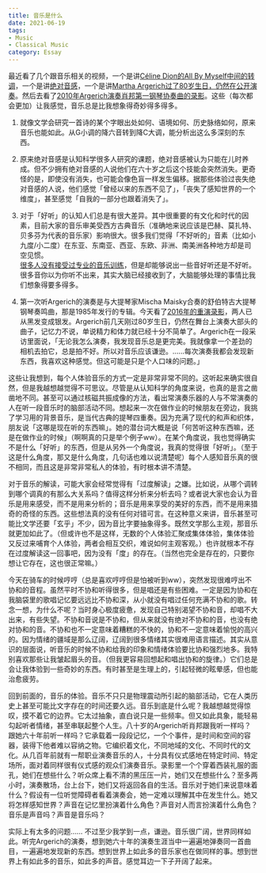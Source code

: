 ```yaml
---
title: 音乐是什么
date: 2021-06-19
tags: 
- Music
- Classical Music
category: Essay
---
```


最近看了几个跟音乐相关的视频，一个是讲[Céline Dion的All By Myself中间的转调](https://www.youtube.com/watch?v=epqYft12nV4)，一个是讲[绝对音感](https://www.youtube.com/watch?v=QRaACa1Mrd4)，一个是讲[Martha Argerich过了80岁生日，仍然在公开演奏](https://www.youtube.com/watch?v=AYkQleTcck8)。然后去看了[2010年Argerich演奏肖邦第一钢琴协奏曲的录影](https://www.youtube.com/watch?v=uUTFVNAa2_E)。这些（每次都会更加）让我感觉，音乐总是比我想象得奇妙得多得多。

1. 就像文学会研究一首诗的某个字眼出处如何、语境如何、历史脉络如何，原来音乐也能如此。从G小调的降六音转到降C大调，能分析出这么多深刻的东西。

2. 原来绝对音感是认知科学很多人研究的课题，绝对音感被认为只能在儿时养成。但不少拥有绝对音感的人说他们在六十岁之后这个技能会突然消失。更奇怪的是，即使没有消失，也可能会像色盲一样发生偏移。据那些体验过丧失绝对音感的人说，他们感觉「曾经以来的东西不见了」，「丧失了感知世界的一个维度」，甚至感觉「自我的一部分也跟着消失了」。

3. 对于「好听」的认知人们总是有很大差异。其中很重要的有文化和时代的因素，目前大家的音乐审美受西方古典音乐（准确地来说应该是巴赫、莫扎特、贝多芬为代表的音乐家）影响很大。很多我们觉得「不好听的」音素（比如小九度/小二度）在东亚、东南亚、西亚、东欧、非洲、南美洲各种地方却是司空见惯。  
[很多人没有接受过专业的音乐训练](https://www.youtube.com/watch?v=mqsnqIw--RU)，但是却能够说出一些音好听还是不好听。很多音你以为你听不出来，其实大脑已经接收到了，大脑能够处理的事情比我们想象得要多得多。

1. 第一次听Argerich的演奏是与大提琴家Mischa Maisky合奏的舒伯特古大提琴钢琴奏鸣曲，那是1985年发行的专辑。今天看了[2016年的重演录影](https://www.youtube.com/watch?v=A1Y9-ajhMGw)，两人已从黑发变成银发。Argerich前几天刚过80岁生日，仍然在舞台上演奏大部头的曲子，记忆力不说，单说精力和体力就已经十分不简单了。Argerich在一段采访里面说，「无论我怎么演奏，我发现音乐总是更完美。我就像拿一个差劲的相机去拍它，总是拍不好。所以对音乐应该谦逊。……每次演奏我都会发现新东西，我喜欢这种感觉。但这可能是只是个人口味的问题。」

这些让我想到，每个人体验音乐的方式一定是非常非常不同的。这听起来确实很自然，但是我越想越觉得不可思议。尽管是从认知科学的角度来说，也真的是言之凿凿地不同。甚至可以通过核磁共振成像的方法，看出常演奏乐器的人与不常演奏的人在听一段音乐时的脑部活动不同。想起来一次在做作业的时候朋友在旁边，我挑了学习用的背景音乐，是当代古典的提琴四重奏。因为充满了现代的和声和织体，朋友说「这哪是现在听的东西嘛」。她的潜台词大概是说「何苦听这种东西嘛，还是在做作业的时候」（啊啊真的只是举个例子ww）。在某个角度说，我也觉得确实不是什么「好听」的东西，但是从另外一个角度说，我真的觉得很「好听」。（至于这是什么角度，那又是什么角度，几句话也难以说清楚呢）每个人感知音乐真的很不相同，而且这是非常非常私人的体验，有时根本讲不清楚。

对于音乐的解读，可能大家会经常觉得有「过度解读」之嫌。比如说，从哪个调转到哪个调真的有那么大关系吗？值得这样分析来分析去吗？或者说大家也会认为音乐是用来感受，而不是用来分析的；音乐是用来享受的美好的东西，而不是用来猎奇的奇怪的东西。这些想法真的没有任何对错可言。在这种意义来讲，音乐甚至可能比文学还要「玄乎」不少，因为音比字要抽象得多。既然文学那么主观，那音乐就更加如此了。（但或许也不是这样，无数的个人体验汇聚成集体体验，集体体验又反过来哺育个人体验，两者会相互交织，难说如何主观客观。）也许就根本不存在过度解读这一回事吧，因为没有「度」的存在。（当然也完全是存在的，只要你想让它存在，这也很正常嘛。）

今天在骑车的时候哼哼（总是喜欢哼哼但是怕被听到ww），突然发现很难哼出不协和的音程。虽然平时不协和听得很多，但是唱还是有些困难。一定是因为协和在我脑袋里的歌唱记忆要远远比不协和深，从小就没有唱过任何充满不协和的歌。转念一想，为什么不呢？当时身心极度疲惫，发现自己特别渴望不协和音，却唱不大出来，有些失望。不协和音说是不协和，但从来就没有绝对不协和的音，也没有绝对协和的音。不协和也不一定意味着糟糕的不快的，协和不一定意味着愉悦的高兴的。因为情绪的疆域是那么辽阔，辽阔到很多情绪其实很难用语言描述。其实从意识的层面说，听音乐的时候不协和给我的印象和情绪体验要比协和强烈地多。我特别喜欢那些让我皱起眉头的音。（但我更容易回想起和唱出协和的旋律。）它们总是会让我体验到一些奇妙的东西。有时甚至是生理上的，引起轻微的眩晕感，但也能治愈疲劳。

回到前面的，音乐的体验。音乐不只只是物理震动所引起的脑部活动，它在人类历史上甚至可能比文字存在的时间还要久远。音乐到底是什么呢？我越想越觉得惊叹，摸不着它的边界。它太过抽象，直白说只是一些频率。但又如此具象，能轻易勾起听者情绪，甚至串联起整个人生。八十岁的Argerich听肖邦跟我听一样吗？跟她六十年前听一样吗？它承载着一段段记忆，一个个事件，是时间和空间的容器，装得下他者难以容纳之物。它编织着文化，不同地域的文化、不同时代的文化。从几百年前就有一帮职业演奏音乐的人，十分具有仪式感地在特定时间、特定场所，面对着同样很有仪式感的观众们演奏音乐。录影里一个个穿着西装礼服的面孔，她们在想些什么？听众席上看不清的黑压压一片，她们又在想些什么？至多两小时，演奏散场，台上台下，她们又将返回各自的生活。音乐对于她们来说意味着什么？假设有一位听觉障碍者看着演奏会，她一定难以理解其中在发生什么。她又将怎样感知世界？声音在记忆里扮演着什么角色？声音对人而言扮演着什么角色？音乐是声音吗？声音是音乐吗？

实际上有太多的问题…… 不过至少我学到一点，谦逊。音乐很广阔，世界同样如此。听完Argerich的演奏，想到她六十年的演奏生涯当中一遍遍地弹奏同一首曲目，一遍遍地发现新的东西。想到世界上如此多的音乐家也在做同样的事。想到世界上有如此多的音乐，如此多的声音。感觉耳边一下子开阔了起来。
